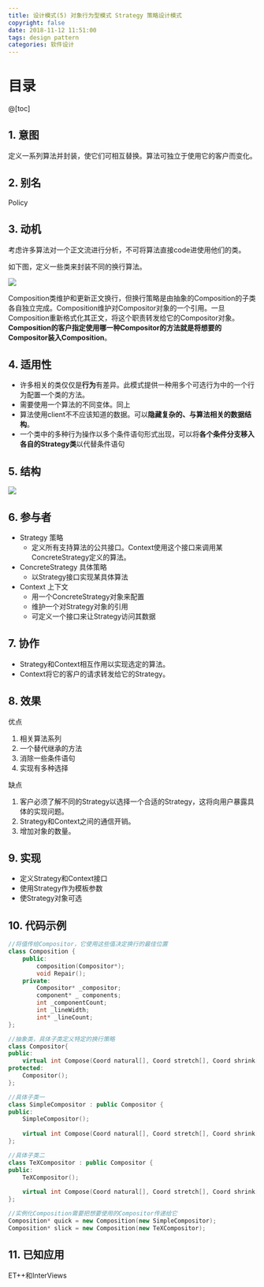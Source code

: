 ```yaml
---
title: 设计模式(5) 对象行为型模式 Strategy 策略设计模式
copyright: false
date: 2018-11-12 11:51:00
tags: design pattern
categories: 软件设计
---
```


# 目录

@[toc]



## 1. 意图

定义一系列算法并封装，使它们可相互替换。算法可独立于使用它的客户而变化。



## 2. 别名

Policy



## 3. 动机

考虑许多算法对一个正文流进行分析，不可将算法直接code进使用他们的类。

如下图，定义一些类来封装不同的换行算法。

![](https://songzi-blog-pic.oss-cn-hangzhou.aliyuncs.com/strategy_1.png)

Composition类维护和更新正文换行，但换行策略是由抽象的Composition的子类各自独立完成。Composition维护对Compositor对象的一个引用。一旦Composition重新格式化其正文，将这个职责转发给它的Compositor对象。**Composition的客户指定使用哪一种Compositor的方法就是将想要的Compositor装入Composition**。



## 4. 适用性

- 许多相关的类仅仅是**行为**有差异。此模式提供一种用多个可选行为中的一个行为配置一个类的方法。
- 需要使用一个算法的不同变体。同上
- 算法使用client不不应该知道的数据。可以**隐藏复杂的、与算法相关的数据结构**。
- 一个类中的多种行为操作以多个条件语句形式出现，可以将**各个条件分支移入各自的Strategy类**以代替条件语句



## 5. 结构

![](https://songzi-blog-pic.oss-cn-hangzhou.aliyuncs.com/strategy_2.png)



## 6. 参与者

- Strategy 策略
  - 定义所有支持算法的公共接口。Context使用这个接口来调用某ConcreteStrategy定义的算法。
- ConcreteStrategy 具体策略
  - 以Strategy接口实现某具体算法
- Context 上下文
  - 用一个ConcreteStrategy对象来配置
  - 维护一个对Strategy对象的引用
  - 可定义一个接口来让Strategy访问其数据



## 7. 协作

- Strategy和Context相互作用以实现选定的算法。
- Context将它的客户的请求转发给它的Strategy。



## 8. 效果

优点

1. 相关算法系列
2. 一个替代继承的方法
3. 消除一些条件语句
4. 实现有多种选择

缺点

1. 客户必须了解不同的Strategy以选择一个合适的Strategy，这将向用户暴露具体的实现问题。
2. Strategy和Context之间的通信开销。
3. 增加对象的数量。



## 9. 实现

- 定义Strategy和Context接口
- 使用Strategy作为模板参数
- 使Strategy对象可选



## 10. 代码示例

```c++
//将值传给Compositor，它使用这些值决定换行的最佳位置
class Composition {
    public:
    	composition(Compositor*);
    	void Repair();
    private:
    	Compositor* _compositor;
    	component* _ components;
    	int _componentCount;
    	int _lineWidth;
    	int* _lineCount;
};

//抽象类，具体子类定义特定的换行策略
class Compositor{
public:
    virtual int Compose(Coord natural[], Coord stretch[], Coord shrink[], int componentCount, int lineWidth, int breaks[]) = 0;
protected:
    Compositor();
};

//具体子类一
class SimpleCompositor : public Compositor {
public:
    SimpleCompositor();
    
    virtual int Compose(Coord natural[], Coord stretch[], Coord shrink[], int componentCount, int lineWidth, int breaks[]);
};

//具体子类二
class TeXCompositor : public Compositor {
public:
    TeXCompositor();
    
    virtual int Compose(Coord natural[], Coord stretch[], Coord shrink[], int componentCount, int lineWidth, int breaks[]);
};

//实例化Composition需要把想要使用的Compositor传递给它
Composition* quick = new Composition(new SimpleCompositor);
Composition* slick = new Composition(new TeXCompositor);
```



## 11. 已知应用

ET++和InterViews